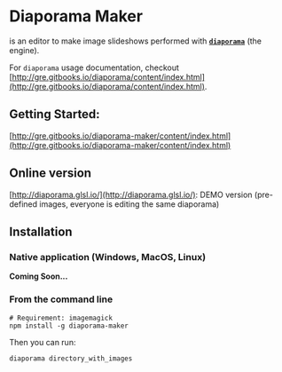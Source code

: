 Diaporama Maker
===============
is an editor to make image slideshows performed with **[`diaporama`](http://github.com/gre/diaporama)** (the engine).

For `diaporama` usage documentation, checkout [http://gre.gitbooks.io/diaporama/content/index.html](http://gre.gitbooks.io/diaporama/content/index.html).

Getting Started:
---------------

[http://gre.gitbooks.io/diaporama-maker/content/index.html](http://gre.gitbooks.io/diaporama-maker/content/index.html)

Online version
--------------

[http://diaporama.glsl.io/](http://diaporama.glsl.io/): DEMO version (pre-defined images, everyone is editing the same diaporama)

Installation
------------

### Native application (Windows, MacOS, Linux)

**Coming Soon...**


### From the command line

```
# Requirement: imagemagick
npm install -g diaporama-maker
```

Then you can run:

```
diaporama directory_with_images
```
